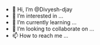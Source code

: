 - 👋 Hi, I’m @Divyesh-djay
- 👀 I’m interested in ...
- 🌱 I’m currently learning ...
- 💞️ I’m looking to collaborate on ...
- 📫 How to reach me ...

<!---
Divyesh-djay/Divyesh-djay is a ✨ special ✨ repository because its `README.md` (this file) appears on your GitHub profile.
You can click the Preview link to take a look at your changes.
--->
